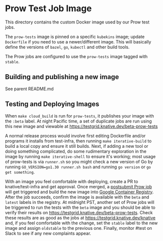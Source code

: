 # Prow Test Job Image

This directory contains the custom Docker image used by our Prow test jobs.

The `prow-tests` image is pinned on a specific `kubekins` image; update
`Dockerfile` if you need to use a newer/different image. This will basically
define the versions of `bazel`, `go`, `kubectl` and other build tools.

The Prow jobs are configured to use the `prow-tests` image tagged with `stable`.

## Building and publishing a new image

See parent README.md

## Testing and Deploying Images

When `make cloud_build` is run for `prow-tests`, it publishes your image with
the `:beta` label. At night Pacific time, a set of duplicate jobs are run using
this new image and viewable at https://testgrid.knative.dev/beta-prow-tests

A normal release process would involve first editing Dockerfile and/or programs
it installs from test-infra, then running `make iterative-build` to build a
local copy and ensure it still builds. Next, if adding a new tool or doing
something complicated, do some rudimentary exploration in the image by running
`make iterative-shell` to ensure it's working; most usage of prow-tests is via
`runner.sh` so you might check a new version of Go by running
`GO_VERSION=go1.30 runner.sh bash` and running `go version` or
`go get something`.

With an image you feel comfortable with deploying, create a PR to
knative/test-infra and get approval. Once merged, a [postsubmit Prow job](https://prow.knative.dev/?job=post-knative-test-infra-prow-tests-image-push) will
get triggered and build the new image into [Google Container Registry](https://pantheon.corp.google.com/gcr/images/knative-tests/GLOBAL/test-infra/prow-tests?gcrImageListsize=30). After the job succeeds, confirm the image is available
with the `beta` and `latest` labels in the registry.
At midnight PST, another set of Prow jobs will be triggered to run the
tests with the `beta` image and you should be able to verify their results
on https://testgrid.knative.dev/beta-prow-tests. Check these results are
as good as the jobs at https://testgrid.knative.dev/knative and, if you feel
comfortable with the change, set the `stable` label to the new image and
assign `oldstable` to the previous one.
Finally, monitor #test on Slack to see if any new complaints appear.
